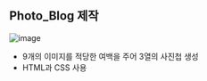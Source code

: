 ## Photo_Blog 제작
![image](https://github.com/peachApeach/HTML-CSS-JavaScript/assets/106210881/fbbb500a-b30e-4d32-8dc0-275a61ee1be5)
- 9개의 이미지를 적당한 여백을 주어 3열의 사진첩 생성
- HTML과 CSS 사용

